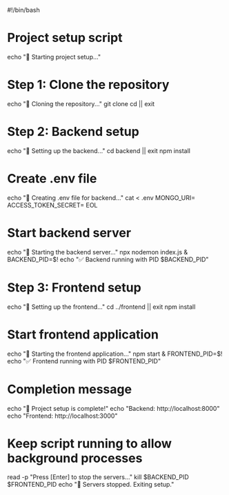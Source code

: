 #!/bin/bash

# Project setup script
echo "🚀 Starting project setup..."

# Step 1: Clone the repository
echo "📂 Cloning the repository..."
git clone <repository-url>
cd <repository-folder> || exit

# Step 2: Backend setup
echo "🔧 Setting up the backend..."
cd backend || exit
npm install

# Create .env file
echo "📝 Creating .env file for backend..."
cat <<EOL > .env
MONGO_URI=<your-mongodb-atlas-connection-string>
ACCESS_TOKEN_SECRET=<your-jwt-secret>
EOL

# Start backend server
echo "🚀 Starting the backend server..."
npx nodemon index.js &
BACKEND_PID=$!
echo "✅ Backend running with PID $BACKEND_PID"

# Step 3: Frontend setup
echo "🌟 Setting up the frontend..."
cd ../frontend || exit
npm install

# Start frontend application
echo "🚀 Starting the frontend application..."
npm start &
FRONTEND_PID=$!
echo "✅ Frontend running with PID $FRONTEND_PID"

# Completion message
echo "🎉 Project setup is complete!"
echo "Backend: http://localhost:8000"
echo "Frontend: http://localhost:3000"

# Keep script running to allow background processes
read -p "Press [Enter] to stop the servers..."
kill $BACKEND_PID $FRONTEND_PID
echo "🛑 Servers stopped. Exiting setup."
